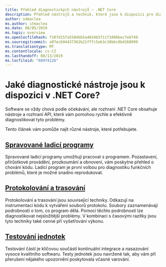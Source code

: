 ```yaml
---
title: Přehled diagnostických nástrojů – .NET Core
description: Přehled nástrojů a technik, které jsou k dispozici pro diagnostiku aplikací .NET Core.
author: sdmaclea
ms.author: stmaclea
ms.date: 08/05/2019
ms.topic: overview
ms.openlocfilehash: f107d15fa5584bb5a4834b5f11f1096bec7eb749
ms.sourcegitcommit: a97ecb94437362b21fffc5eb3c38b6c0b4368999
ms.translationtype: MT
ms.contentlocale: cs-CZ
ms.lasthandoff: 08/13/2019
ms.locfileid: "68974126"
---
```

# <a name="what-diagnostic-tools-are-available-in-net-core"></a>Jaké diagnostické nástroje jsou k dispozici v .NET Core?

Software se vždy chová podle očekávání, ale rozhraní .NET Core obsahuje nástroje a rozhraní API, které vám pomohou rychle a efektivně diagnostikovat tyto problémy.

Tento článek vám pomůže najít různé nástroje, které potřebujete.

## <a name="managed-debuggersmanaged-debuggersmd"></a>[Spravované ladicí programy](managed-debuggers.md)
Spravované ladicí programy umožňují pracovat s programem. Pozastavení, přírůstkové provádění, prozkoumání a obnovení, vám poskytne přehled o chování kódu. Ladicí program je první volbou pro diagnostiku funkčních problémů, které je možné snadno reprodukovat.

## <a name="logging-and-tracinglogging-tracingmd"></a>[Protokolování a trasování](logging-tracing.md)
Protokolování a trasování jsou související techniky. Odkazují na instrumentaci kódu k vytváření souborů protokolu. Soubory zaznamenávají podrobnosti o tom, co program dělá. Pomocí těchto podrobností lze diagnostikovat nejsložitější problémy. V kombinaci s časovými razítky jsou tyto techniky také cenné při vyšetřování výkonu.

## <a name="unit-testingtestingindexmd"></a>[Testování jednotek](../testing/index.md)
Testování částí je klíčovou součástí kontinuální integrace a nasazování vysoce kvalitního softwaru. Testy jednotek jsou navržené tak, aby vám při přerušení nějakého upozornění poskytovala včasné varování.

